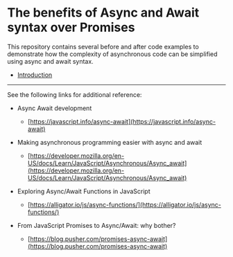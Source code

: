 # The benefits of Async and Await syntax over Promises
This repository contains several before and after code examples to demonstrate how the complexity of asynchronous code can be simplified using async and await syntax.

- [Introduction](./src/examples/0-intro/README.md)
------------------------------------------------------

See the following links for additional reference:
- Async Await development
    - [https://javascript.info/async-await](https://javascript.info/async-await)

- Making asynchronous programming easier with async and await
    - [https://developer.mozilla.org/en-US/docs/Learn/JavaScript/Asynchronous/Async_await](https://developer.mozilla.org/en-US/docs/Learn/JavaScript/Asynchronous/Async_await)

- Exploring Async/Await Functions in JavaScript
    - [https://alligator.io/js/async-functions/](https://alligator.io/js/async-functions/)

- From JavaScript Promises to Async/Await: why bother?
    - [https://blog.pusher.com/promises-async-await](https://blog.pusher.com/promises-async-await)
